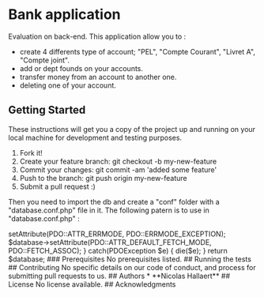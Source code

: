 # Bank application

Evaluation on back-end. 
This application allow you to :
* create 4 differents type of account; "PEL", "Compte Courant", "Livret A", "Compte joint".
* add or dept founds on your accounts.
* transfer money from an account to another one.
* deleting one of your account.

## Getting Started

These instructions will get you a copy of the project up and running on your local machine for development and testing purposes.

1. Fork it!
2. Create your feature branch: git checkout -b my-new-feature
3. Commit your changes: git commit -am 'added some feature'
4. Push to the branch: git push origin my-new-feature
5. Submit a pull request :)

Then you need to import the db and create a "conf" folder with a "database.conf.php" file in it.
The following patern is to use in "database.conf.php" :

  <?php 
  /**
  * MySQL auth info
  */
  $host = 'localhost';
  $base = 'Eval4';
  $user = 'root';
  $pass = 'Your password';

  try
  {
    $database = new PDO("mysql:host=$host;dbname=$base", $user, $pass);
    $database->setAttribute(PDO::ATTR_ERRMODE, PDO::ERRMODE_EXCEPTION);
    $database->setAttribute(PDO::ATTR_DEFAULT_FETCH_MODE, PDO::FETCH_ASSOC);
  }
  catch(PDOException $e)
  {
   die($e);
  }

  return $database;


### Prerequisites

No prerequisites listed.

## Running the tests


## Contributing

No specific details on our code of conduct, and process for submitting pull requests to us.

## Authors

* **Nicolas Hallaert**

## License

No license available.

## Acknowledgments
